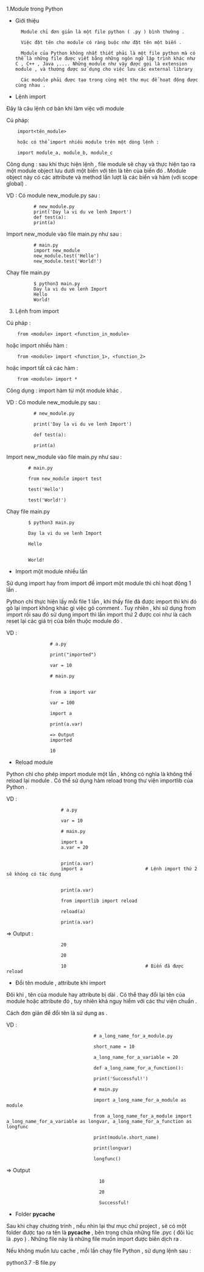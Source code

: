 1.Module trong Python

- Giới thiệu

        Module chỉ đơn giản là một file python ( .py ) bình thường .

        Việc đặt tên cho module có ràng buộc như đặt tên một biến .

        Module của Python không nhất thiết phải là một file python mà có thể là những file được viết bằng những ngôn ngữ lập trình khác như C , C++ , Java ,.... Những module như vậy được gọi là extension module , và thường được sử dụng cho việc lưu các external library

        Các module phải được tạo trong cùng một thư mục để hoạt động được cùng nhau .

- Lệnh import

Đây là câu lệnh cơ bản khi làm việc với module

Cú pháp:

        import<tên_module>

        hoặc có thể import nhiều module trên một dòng lệnh :

        import module_a, module_b, module_c

Công dụng : sau khi thực hiện lệnh , file module sẽ chạy và thực hiện tạo ra một module object lưu dưới một biến với tên là tên của biến đó . Module object này có các attribute và method lần lượt là các biến và hàm (với scope global) .

VD : Có module new_module.py sau :

              # new_module.py
              print('Day la vi du ve lenh Import')
              def test(a):
              print(a)

Import new_module vào file main.py như sau :

              # main.py
              import new_module
              new_module.test('Hello')
              new_module.test('World!')

Chạy file main.py

              $ python3 main.py
              Day la vi du ve lenh Import
              Hello
              World!

3) Lệnh from import

Cú pháp :

        from <module> import <function_in_module>

hoặc import nhiều hàm :

        from <module> import <function_1>, <function_2>

hoặc import tất cả các hàm :


        from <module> import *

Công dụng : import hàm từ một module khác .

VD : Có module new_module.py sau :

              # new_module.py

              print('Day la vi du ve lenh Import')

              def test(a):

              print(a)

Import new_module vào file main.py như sau :

            # main.py

            from new_module import test

            test('Hello')

            test('World!')

Chạy file main.py

            $ python3 main.py

            Day la vi du ve lenh Import
            
            Hello


            World!

- Import một module nhiều lần

Sử dụng import hay from import để import một module thì chỉ hoạt động 1 lần .

Python chỉ thực hiện lấy mỗi file 1 lần , khi thấy file đã được import thì khi đó gõ lại import không khác gì việc gõ comment .
Tuy nhiên , khi sử dụng from import rồi sau đó sử dụng import thì lần import thứ 2 được coi như là cách reset lại các giá trị của biến thuộc module đó .

VD :

                    # a.py

                    print("imported")

                    var = 10

                    # main.py


                    from a import var

                    var = 100

                    import a

                    print(a.var)

                    => Output
                    imported

                    10

- Reload module

Python chỉ cho phép import module một lần , không có nghĩa là không thể reload lại module . Có thể sử dụng hàm reload trong thư viện importlib của Python .


VD :

                        # a.py

                        var = 10

                        # main.py

                        import a
                        a.var = 20


                        print(a.var)
                        import a                       # Lệnh import thứ 2 sẽ không có tác dụng


                        print(a.var)

                        from importlib import reload

                        reload(a)

                        print(a.var)

=> Output :

                        20

                        20

                        10                             # Biến đã được reload

- Đổi tên module , attribute khi import

Đôi khi , tên của module hay attribute bị dài . Có thể thay đổi lại tên của module hoặc attribute đó , tuy nhiên khá nguy hiểm với các thư viện chuẩn .

Cách đơn giản để đổi tên là sử dụng as .

VD :

                                    # a_long_name_for_a_module.py

                                    short_name = 10

                                    a_long_name_for_a_variable = 20

                                    def a_long_name_for_a_function():

                                    print('Successful!')

                                    # main.py

                                    import a_long_name_for_a_module as module

                                    from a_long_name_for_a_module import a_long_name_for_a_variable as longvar, a_long_name_for_a_function as longfunc

                                    print(module.short_name)

                                    print(longvar)

                                    longfunc()

=> Output

                                      10

                                      20

                                      Successful!

- Folder __pycache__

Sau khi chạy chương trình , nếu nhìn lại thư mục chứ project , sẽ có một folder được tạo ra tên là __pycache__ , bên trong chứa những file .pyc ( đôi lúc là .pyo ) . Những file này là những file muốn import được biên dịch ra .

Nếu không muốn lưu cache , mỗi lần chạy file Python , sử dụng lệnh sau :

python3.7 -B file.py




